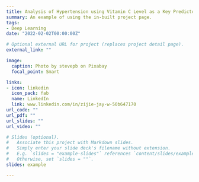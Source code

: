 ```yaml
---
title: Analysis of Hypertension using Vitamin C Level as a Key Predictor Along with Four Other Potential Risk Factors
summary: An example of using the in-built project page.
tags:
- Deep Learning
date: "2022-02-02T00:00:00Z"

# Optional external URL for project (replaces project detail page).
external_link: ""

image:
  caption: Photo by stevepb on Pixabay
  focal_point: Smart

links:
- icon: linkedin
  icon_pack: fab
  name: LinkedIn
  link: www.linkedin.com/in/zijie-jay-w-50b647170
url_code: ""
url_pdf: ""
url_slides: ""
url_video: ""

# Slides (optional).
#   Associate this project with Markdown slides.
#   Simply enter your slide deck's filename without extension.
#   E.g. `slides = "example-slides"` references `content/slides/example-slides.md`.
#   Otherwise, set `slides = ""`.
slides: example

---
```

